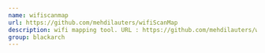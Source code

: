 ```yaml
---
name: wifiscanmap
url: https://github.com/mehdilauters/wifiScanMap
description: wifi mapping tool. URL : https://github.com/mehdilauters/wifiScanMap Groups : blackarch blackarch-wireless blackarch-scanner
group: blackarch
---
```


